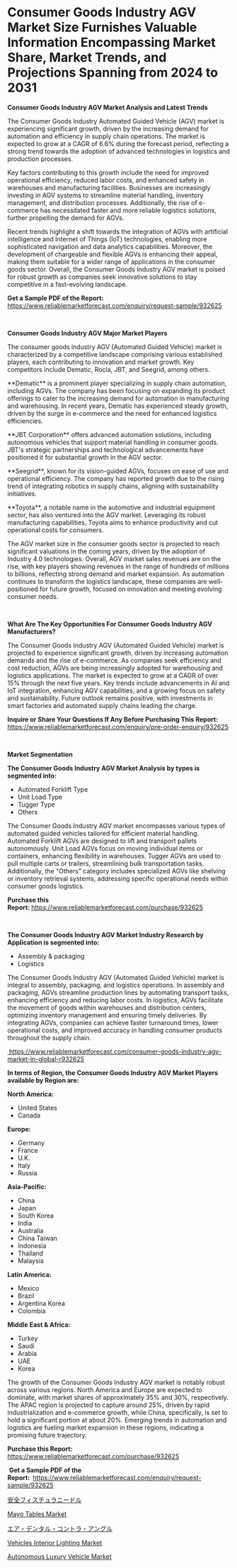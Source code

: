 <p><h1>Consumer Goods Industry AGV Market Size Furnishes Valuable Information Encompassing Market Share, Market Trends, and Projections Spanning from 2024 to 2031</h1></p><p><strong>Consumer Goods Industry AGV Market Analysis and Latest Trends</strong></p>
<p><p>The Consumer Goods Industry Automated Guided Vehicle (AGV) market is experiencing significant growth, driven by the increasing demand for automation and efficiency in supply chain operations. The market is expected to grow at a CAGR of 6.6% during the forecast period, reflecting a strong trend towards the adoption of advanced technologies in logistics and production processes.</p><p>Key factors contributing to this growth include the need for improved operational efficiency, reduced labor costs, and enhanced safety in warehouses and manufacturing facilities. Businesses are increasingly investing in AGV systems to streamline material handling, inventory management, and distribution processes. Additionally, the rise of e-commerce has necessitated faster and more reliable logistics solutions, further propelling the demand for AGVs.</p><p>Recent trends highlight a shift towards the integration of AGVs with artificial intelligence and Internet of Things (IoT) technologies, enabling more sophisticated navigation and data analytics capabilities. Moreover, the development of chargeable and flexible AGVs is enhancing their appeal, making them suitable for a wider range of applications in the consumer goods sector. Overall, the Consumer Goods Industry AGV market is poised for robust growth as companies seek innovative solutions to stay competitive in a fast-evolving landscape.</p></p>
<p><strong>Get a Sample PDF of the Report:&nbsp;</strong> <a href="https://www.reliablemarketforecast.com/enquiry/request-sample/932625">https://www.reliablemarketforecast.com/enquiry/request-sample/932625</a></p>
<p>&nbsp;</p>
<p><strong>Consumer Goods Industry AGV Major Market Players</strong></p>
<p><p>The consumer goods industry AGV (Automated Guided Vehicle) market is characterized by a competitive landscape comprising various established players, each contributing to innovation and market growth. Key competitors include Dematic, Rocla, JBT, and Seegrid, among others. </p><p>**Dematic** is a prominent player specializing in supply chain automation, including AGVs. The company has been focusing on expanding its product offerings to cater to the increasing demand for automation in manufacturing and warehousing. In recent years, Dematic has experienced steady growth, driven by the surge in e-commerce and the need for enhanced logistics efficiencies.</p><p>**JBT Corporation** offers advanced automation solutions, including autonomous vehicles that support material handling in consumer goods. JBT's strategic partnerships and technological advancements have positioned it for substantial growth in the AGV sector. </p><p>**Seegrid**, known for its vision-guided AGVs, focuses on ease of use and operational efficiency. The company has reported growth due to the rising trend of integrating robotics in supply chains, aligning with sustainability initiatives. </p><p>**Toyota**, a notable name in the automotive and industrial equipment sector, has also ventured into the AGV market. Leveraging its robust manufacturing capabilities, Toyota aims to enhance productivity and cut operational costs for consumers.</p><p>The AGV market size in the consumer goods sector is projected to reach significant valuations in the coming years, driven by the adoption of Industry 4.0 technologies. Overall, AGV market sales revenues are on the rise, with key players showing revenues in the range of hundreds of millions to billions, reflecting strong demand and market expansion. As automation continues to transform the logistics landscape, these companies are well-positioned for future growth, focused on innovation and meeting evolving consumer needs.</p></p>
<p>&nbsp;</p>
<p><strong>What Are The Key Opportunities For Consumer Goods Industry AGV Manufacturers?</strong></p>
<p><p>The Consumer Goods Industry AGV (Automated Guided Vehicle) market is projected to experience significant growth, driven by increasing automation demands and the rise of e-commerce. As companies seek efficiency and cost reduction, AGVs are being increasingly adopted for warehousing and logistics applications. The market is expected to grow at a CAGR of over 15% through the next five years. Key trends include advancements in AI and IoT integration, enhancing AGV capabilities, and a growing focus on safety and sustainability. Future outlook remains positive, with investments in smart factories and automated supply chains leading the charge.</p></p>
<p><strong>Inquire or Share Your Questions If Any Before Purchasing This Report:</strong> <a href="https://www.reliablemarketforecast.com/enquiry/pre-order-enquiry/932625">https://www.reliablemarketforecast.com/enquiry/pre-order-enquiry/932625</a></p>
<p>&nbsp;</p>
<p><strong>Market Segmentation</strong></p>
<p><strong>The Consumer Goods Industry AGV Market Analysis by types is segmented into:</strong></p>
<p><ul><li>Automated Forklift Type</li><li>Unit Load Type</li><li>Tugger Type</li><li>Others</li></ul></p>
<p><p>The Consumer Goods Industry AGV market encompasses various types of automated guided vehicles tailored for efficient material handling. Automated Forklift AGVs are designed to lift and transport pallets autonomously. Unit Load AGVs focus on moving individual items or containers, enhancing flexibility in warehouses. Tugger AGVs are used to pull multiple carts or trailers, streamlining bulk transportation tasks. Additionally, the "Others" category includes specialized AGVs like shelving or inventory retrieval systems, addressing specific operational needs within consumer goods logistics.</p></p>
<p><strong>Purchase this Report:&nbsp;</strong><a href="https://www.reliablemarketforecast.com/purchase/932625">https://www.reliablemarketforecast.com/purchase/932625</a></p>
<p>&nbsp;</p>
<p><strong>The Consumer Goods Industry AGV Market Industry Research by Application is segmented into:</strong></p>
<p><ul><li>Assembly & packaging</li><li>Logistics</li></ul></p>
<p><p>The Consumer Goods Industry AGV (Automated Guided Vehicle) market is integral to assembly, packaging, and logistics operations. In assembly and packaging, AGVs streamline production lines by automating transport tasks, enhancing efficiency and reducing labor costs. In logistics, AGVs facilitate the movement of goods within warehouses and distribution centers, optimizing inventory management and ensuring timely deliveries. By integrating AGVs, companies can achieve faster turnaround times, lower operational costs, and improved accuracy in handling consumer products throughout the supply chain.</p></p>
<p><a href="https://www.reliablemarketforecast.com/consumer-goods-industry-agv-market-in-global-r932625">&nbsp;https://www.reliablemarketforecast.com/consumer-goods-industry-agv-market-in-global-r932625</a></p>
<p><strong>In terms of Region, the Consumer Goods Industry AGV Market Players available by Region are:</strong></p>
<p>
    <p> <strong> North America: </strong>
        <ul>
            <li>United States</li>
            <li>Canada</li>
        </ul>
        </p> 
    <p> <strong> Europe: </strong>
        <ul>
            <li>Germany</li>
            <li>France</li>
            <li>U.K.</li>
            <li>Italy</li>
            <li>Russia</li>
        </ul>
        </p> 
    <p> <strong> Asia-Pacific: </strong>
        <ul>
            <li>China</li>
            <li>Japan</li>
            <li>South Korea</li>
            <li>India</li>
            <li>Australia</li>
            <li>China Taiwan</li>
            <li>Indonesia</li>
            <li>Thailand</li>
            <li>Malaysia</li>
        </ul>
        </p> 
    <p> <strong> Latin America: </strong>
        <ul>
            <li>Mexico</li>
            <li>Brazil</li>
            <li>Argentina Korea</li>
            <li>Colombia</li>
        </ul>
        </p> 
    <p> <strong> Middle East & Africa: </strong>
        <ul>
            <li>Turkey</li>
            <li>Saudi</li>
            <li>Arabia</li>
            <li>UAE</li>
            <li>Korea</li>
        </ul>
    </p>
    </p>
<p><p>The growth of the Consumer Goods Industry AGV market is notably robust across various regions. North America and Europe are expected to dominate, with market shares of approximately 35% and 30%, respectively. The APAC region is projected to capture around 25%, driven by rapid industrialization and e-commerce growth, while China, specifically, is set to hold a significant portion at about 20%. Emerging trends in automation and logistics are fueling market expansion in these regions, indicating a promising future trajectory.</p></p>
<p><strong>Purchase this Report: </strong><a href="https://www.reliablemarketforecast.com/purchase/932625">https://www.reliablemarketforecast.com/purchase/932625</a></p>
<p>&nbsp;<strong>Get a Sample PDF of the Report:&nbsp;&nbsp;</strong><a href="https://www.reliablemarketforecast.com/enquiry/request-sample/932625">https://www.reliablemarketforecast.com/enquiry/request-sample/932625</a></p>
<p><strong></strong></p>
<p><p><a href="https://medium.com/@vilasamin/safety-fistula-needles-market-%E3%81%AE%E3%82%B0%E3%83%AD%E3%83%BC%E3%83%90%E3%83%AB%E5%B8%82%E5%A0%B4%E6%A6%82%E8%A6%81%E3%81%AF-%E4%B8%96%E7%95%8C%E3%81%8A%E3%82%88%E3%81%B3%E4%B8%BB%E8%A6%81%E5%B8%82%E5%A0%B4%E3%81%AB%E3%81%8A%E3%81%91%E3%82%8B%E6%A5%AD%E7%95%8C%E3%81%AB%E5%BD%B1%E9%9F%BF%E3%82%92%E4%B8%8E%E3%81%88%E3%82%8B%E4%B8%BB%E8%A6%81%E3%81%AA%E3%83%88%E3%83%AC%E3%83%B3%E3%83%89%E3%81%AB%E3%81%A4%E3%81%84%E3%81%A6-%E7%8B%AC%E8%87%AA%E3%81%AE%E8%A6%96%E7%82%B9%E3%82%92%E6%8F%90%E4%BE%9B%E3%81%97%E3%81%BE%E3%81%99-c27402de11d4">安全フィスチュラニードル</a></p><p><a href="https://www.linkedin.com/pulse/mayo-tables-market-insights-products-regional-analysis-forecasted-3ohoc?trackingId=Fhp8QfsGQHO6%2BkALvGM6Fg%3D%3D">Mayo Tables Market</a></p><p><a href="https://medium.com/@vilasamin/air-dental-contra-angles-market-%E3%81%AE%E3%82%B0%E3%83%AD%E3%83%BC%E3%83%90%E3%83%AB%E5%B8%82%E5%A0%B4%E6%A6%82%E8%A6%81%E3%81%AF-%E4%B8%96%E7%95%8C%E3%81%8A%E3%82%88%E3%81%B3%E4%B8%BB%E8%A6%81%E5%B8%82%E5%A0%B4%E3%81%AB%E3%81%8A%E3%81%91%E3%82%8B%E6%A5%AD%E7%95%8C%E3%81%AB%E5%BD%B1%E9%9F%BF%E3%82%92%E4%B8%8E%E3%81%88%E3%82%8B%E4%B8%BB%E8%A6%81%E3%81%AA%E3%83%88%E3%83%AC%E3%83%B3%E3%83%89%E3%81%AB%E3%81%A4%E3%81%84%E3%81%A6-%E7%8B%AC%E8%87%AA%E3%81%AE%E8%A6%96%E7%82%B9%E3%82%92%E6%8F%90%E4%BE%9B%E3%81%97%E3%81%BE%E3%81%99-81bac3df6a38">エア・デンタル・コントラ・アングル</a></p><p><a href="https://issuu.com/reportprime-2/docs/vehicles-interior-lighting-market-s_d583571358052f">Vehicles Interior Lighting Market</a></p><p><a href="https://medium.com/@ann75gails/the-autonomous-luxury-vehicle-market-report-analyzes-important-operational-and-performance-data-ea55fe5d9432">Autonomous Luxury Vehicle Market</a></p></p>